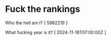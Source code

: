 # Fuck the rankings

Who the hell am I?
{ 5982219 }

What fucking year is it?
[ 2024-11-18T07:00:00Z ]
